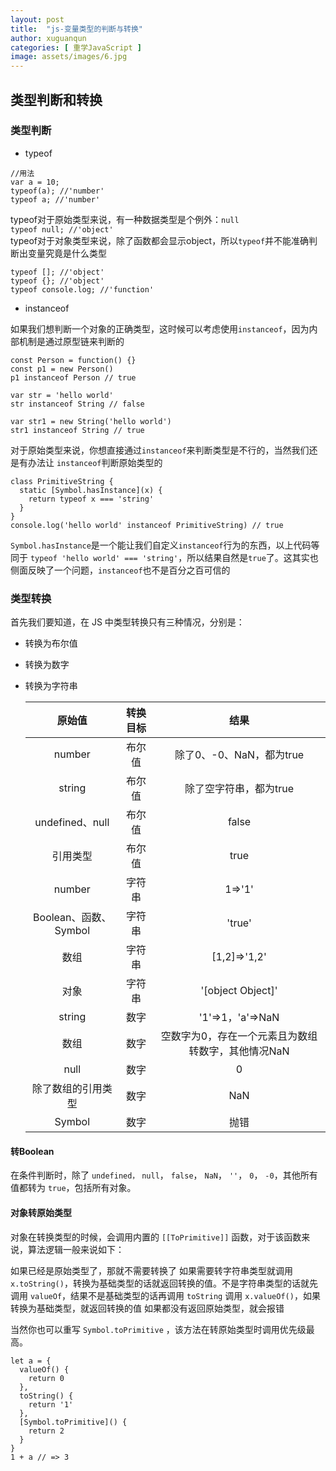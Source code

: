 ```yaml
---
layout: post
title:  "js-变量类型的判断与转换"
author: xuguanqun
categories: [ 重学JavaScript ]
image: assets/images/6.jpg
---
```

## 类型判断和转换
### 类型判断
+ typeof
```
//用法
var a = 10;
typeof(a); //'number'
typeof a; //'number'
```
typeof对于原始类型来说，有一种数据类型是个例外：`null`  
`typeof null; //'object'`  
typeof对于对象类型来说，除了函数都会显示object，所以`typeof`并不能准确判断出变量究竟是什么类型
```
typeof []; //'object'
typeof {}; //'object'
typeof console.log; //'function'
```
+ instanceof  

如果我们想判断一个对象的正确类型，这时候可以考虑使用`instanceof`，因为内部机制是通过原型链来判断的  
```
const Person = function() {}
const p1 = new Person()
p1 instanceof Person // true

var str = 'hello world'
str instanceof String // false

var str1 = new String('hello world')
str1 instanceof String // true
```
对于原始类型来说，你想直接通过`instanceof`来判断类型是不行的，当然我们还是有办法让 `instanceof`判断原始类型的
```
class PrimitiveString {
  static [Symbol.hasInstance](x) {
    return typeof x === 'string'
  }
}
console.log('hello world' instanceof PrimitiveString) // true
```
`Symbol.hasInstance`是一个能让我们自定义`instanceof`行为的东西，以上代码等同于 `typeof 'hello world' === 'string'`，所以结果自然是`true`了。这其实也侧面反映了一个问题，`instanceof`也不是百分之百可信的
### 类型转换
首先我们要知道，在 JS 中类型转换只有三种情况，分别是：

+ 转换为布尔值
+ 转换为数字
+ 转换为字符串

    | 原始值 | 转换目标 | 结果 |
    |:--------:|:------:|:----:|
    |number|布尔值|除了0、-0、NaN，都为true|
    |string|布尔值|除了空字符串，都为true|
    |undefined、null|布尔值|false|
    |引用类型|布尔值|true|
    |number|字符串|1=>'1'|
    |Boolean、函数、Symbol|字符串|'true'|
    |数组|字符串|[1,2]=>'1,2'|
    |对象|字符串|'[object Object]'|
    |string|数字|'1'=>1，'a'=>NaN|
    |数组|数字|空数字为0，存在一个元素且为数组转数字，其他情况NaN|
    |null|数字|0|
    |除了数组的引用类型|数字|NaN|
    |Symbol|数字|抛错|

#### 转Boolean
在条件判断时，除了 `undefined，` `null`， `false`， `NaN`， `''`， `0`， `-0`，其他所有值都转为 `true`，包括所有对象。
#### 对象转原始类型
对象在转换类型的时候，会调用内置的 `[[ToPrimitive]]` 函数，对于该函数来说，算法逻辑一般来说如下：

如果已经是原始类型了，那就不需要转换了
如果需要转字符串类型就调用 `x.toString()`，转换为基础类型的话就返回转换的值。不是字符串类型的话就先调用 `valueOf`，结果不是基础类型的话再调用 `toString`
调用 `x.valueOf()`，如果转换为基础类型，就返回转换的值
如果都没有返回原始类型，就会报错

当然你也可以重写 `Symbol.toPrimitive` ，该方法在转原始类型时调用优先级最高。
```
let a = {
  valueOf() {
    return 0
  },
  toString() {
    return '1'
  },
  [Symbol.toPrimitive]() {
    return 2
  }
}
1 + a // => 3
```
